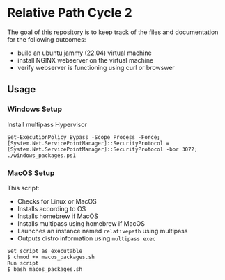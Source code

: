 # Relative Path Cycle 2

The goal of this repository is to keep track of the files and documentation for the following outcomes:

  * build an ubuntu jammy (22.04) virtual machine
  * install NGINX webserver on the virtual machine
  * verify webserver is functioning using curl or browswer

## Usage

### Windows Setup
Install multipass Hypervisor
```
Set-ExecutionPolicy Bypass -Scope Process -Force; [System.Net.ServicePointManager]::SecurityProtocol = [System.Net.ServicePointManager]::SecurityProtocol -bor 3072; ./windows_packages.ps1
```

### MacOS Setup
This script:
- Checks for Linux or MacOS
- Installs according to OS
- Installs homebrew if MacOS
- Installs multipass using homebrew if MacOS
- Launches an instance named `relativepath` using multipass
- Outputs distro information using `multipass exec`

```
Set script as executable
$ chmod +x macos_packages.sh
Run script
$ bash macos_packages.sh
```
